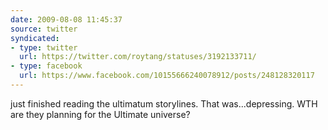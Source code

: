 ```yaml
---
date: 2009-08-08 11:45:37
source: twitter
syndicated:
- type: twitter
  url: https://twitter.com/roytang/statuses/3192133711/
- type: facebook
  url: https://www.facebook.com/10155666240078912/posts/248128320117
---
```


just finished reading the ultimatum storylines. That was...depressing. WTH are they planning for the Ultimate universe?